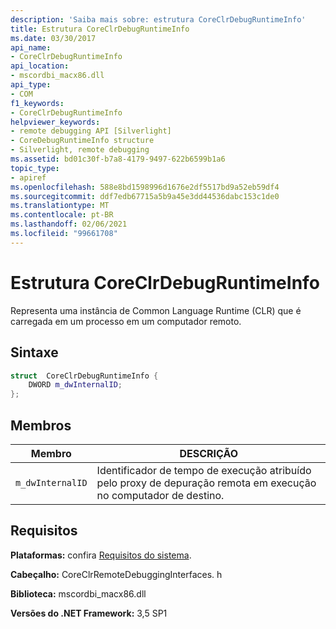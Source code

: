```yaml
---
description: 'Saiba mais sobre: estrutura CoreClrDebugRuntimeInfo'
title: Estrutura CoreClrDebugRuntimeInfo
ms.date: 03/30/2017
api_name:
- CoreClrDebugRuntimeInfo
api_location:
- mscordbi_macx86.dll
api_type:
- COM
f1_keywords:
- CoreClrDebugRuntimeInfo
helpviewer_keywords:
- remote debugging API [Silverlight]
- CoreDebugRuntimeInfo structure
- Silverlight, remote debugging
ms.assetid: bd01c30f-b7a8-4179-9497-622b6599b1a6
topic_type:
- apiref
ms.openlocfilehash: 588e8bd1598996d1676e2df5517bd9a52eb59df4
ms.sourcegitcommit: ddf7edb67715a5b9a45e3dd44536dabc153c1de0
ms.translationtype: MT
ms.contentlocale: pt-BR
ms.lasthandoff: 02/06/2021
ms.locfileid: "99661708"
---
```

# <a name="coreclrdebugruntimeinfo-structure"></a>Estrutura CoreClrDebugRuntimeInfo

Representa uma instância de Common Language Runtime (CLR) que é carregada em um processo em um computador remoto.  
  
## <a name="syntax"></a>Sintaxe  
  
```cpp  
struct  CoreClrDebugRuntimeInfo {  
    DWORD m_dwInternalID;  
};  
```  
  
## <a name="members"></a>Membros  
  
|Membro|DESCRIÇÃO|  
|------------|-----------------|  
|`m_dwInternalID`|Identificador de tempo de execução atribuído pelo proxy de depuração remota em execução no computador de destino.|  
  
## <a name="requirements"></a>Requisitos  

 **Plataformas:** confira [Requisitos do sistema](../../get-started/system-requirements.md).  
  
 **Cabeçalho:** CoreClrRemoteDebuggingInterfaces. h  
  
 **Biblioteca:** mscordbi_macx86.dll  
  
 **Versões do .NET Framework:** 3,5 SP1
